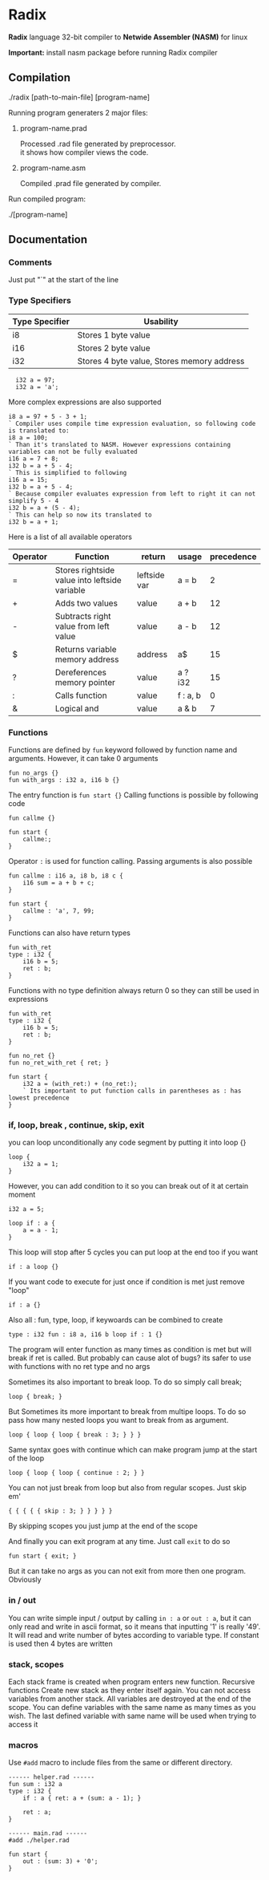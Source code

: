 
# Radix  
  
**Radix** language 32-bit compiler to **Netwide Assembler (NASM)** for linux  
  
**Important:** install nasm package before running Radix compiler  
  
  
## Compilation  
  
 ./radix [path-to-main-file] [program-name] 

Running program generaters 2 major files:  
  
1. program-name.prad  
  
    Processed .rad file generated by preprocessor.  
    it shows how compiler views the code.  
  
2. program-name.asm  
  
    Compiled .prad file generated by compiler.  
      
Run compiled program:  
  
 ./[program-name]

## Documentation 

### Comments

Just put "`" at the start of the line
  
### Type Specifiers  
  
| Type Specifier                | Usability                                                      |  
|-------------------------------|----------------------------------------------------------------|  
| i8                            | Stores 1 byte value                                            |  
| i16                           | Stores 2 byte value                                            |  
| i32                           | Stores 4 byte value, Stores memory address                     |  
  
	  i32 a = 97;
	  i32 a = 'a';
  
More complex expressions are also supported

	i8 a = 97 + 5 - 3 + 1;
	` Compiler uses compile time expression evaluation, so following code is translated to:
	i8 a = 100;
	` Than it's translated to NASM. However expressions containing variables can not be fully evaluated
	i16 a = 7 + 8;
	i32 b = a + 5 - 4;
	` This is simplified to following
	i16 a = 15;
	i32 b = a + 5 - 4;
	` Because compiler evaluates expression from left to right it can not simplify 5 - 4
	i32 b = a + (5 - 4);
	` This can help so now its translated to
	i32 b = a + 1;

Here is a list of all available operators

| Operator   | Function                                         | return          | usage     | precedence |
|------------|--------------------------------------------------|-----------------|-----------|---|
| =          | Stores rightside value into leftside variable    | leftside var    | a = b     | 2 |
| +          | Adds two values                                  | value           | a + b     | 12 |
| -          | Subtracts right value from left value            | value           | a - b     | 12 |
| $          | Returns variable memory address                  | address         | a$        | 15 |
| ?          | Dereferences memory pointer                      | value           | a ? i32   | 15 |
| :          | Calls function                                   | value           | f : a, b  | 0 |
| &          | Logical and                                      | value           | a & b     | 7 |
  
### Functions

Functions are defined by `fun` keyword followed by function name and arguments. However, it can take 0 arguments

	fun no_args {}
	fun with_args : i32 a, i16 b {}

The entry function is `fun start {}`
Calling functions is possible by following code

	fun callme {}
	
	fun start {
		callme:;
	}

Operator `:` is used for function calling. Passing arguments is also possible

	fun callme : i16 a, i8 b, i8 c {
		i16 sum = a + b + c;
	}
	
	fun start {
		callme : 'a', 7, 99;
	}

Functions can also have return types

	fun with_ret
	type : i32 {
		i16 b = 5;
		ret : b;
	}

Functions with no type definition always return 0 so they can still  be used in expressions

	fun with_ret
	type : i32 {
		i16 b = 5;
		ret : b;
	}
	
	fun no_ret {}
	fun no_ret_with_ret { ret; }

	fun start {
		i32 a = (with_ret:) + (no_ret:);
		` Its important to put function calls in parentheses as : has lowest precedence
	}

### if, loop, break , continue, skip, exit

you can loop unconditionally any code segment by putting it into loop {}

	loop {
		i32 a = 1;
	}

However, you can add condition to it so you can break out of it at certain moment
	
	i32 a = 5;
	
	loop if : a {
		a = a - 1;
	}

This loop will stop after 5 cycles
you can put loop at the end too if you want

	if : a loop {}

If you want code to execute for just once if condition is met just remove "loop"

	if : a {}

Also all : fun, type, loop, if keywoards can be combined to create

	type : i32 fun : i8 a, i16 b loop if : 1 {}

The program will enter function as many times as condition is met but will break if ret is called. But probably can cause alot of bugs? its safer to use with functions with no ret type and no args

Sometimes its also important to break loop. To do so simply call break;

	loop { break; }

But Sometimes its more important to break from multipe loops. To do so pass how many nested loops you want to break from as argument.

	loop { loop { loop { break : 3; } } }

Same syntax goes with continue which can make program jump at the start of the loop

	loop { loop { loop { continue : 2; } }

You can not just break from loop but also from regular scopes. Just skip em'

	{ { { { { skip : 3; } } } } }

By skipping scopes you just jump at the end of the scope

And finally you can exit program at any time. Just call `exit` to do so

	fun start { exit; }

But it can take no args as you can not exit from more then one program. Obviously

### in / out

You can write simple input / output by calling `in : a` or `out : a`, but it can only read and write in ascii format, so it means that inputting '1' is really '49'. It will read and write number of bytes according to variable type. If constant is used then 4 bytes are written

### stack, scopes

Each stack frame is created when program enters new function. Recursive functions Create new stack as they enter itself again. You can not access variables from another stack. All variables are destroyed at the end of the scope. You can define variables with the same name as many times as you wish. The last defined variable with same name will be used when trying to access it
  
### macros

Use `#add` macro to include files from the same or different directory.

	------ helper.rad ------
	fun sum : i32 a  
	type : i32 {  
	    if : a { ret: a + (sum: a - 1); }  
	  
	    ret : a;
	}

	------ main.rad ------
	#add ./helper.rad  
  
	fun start {  
	    out : (sum: 3) + '0';  
	}